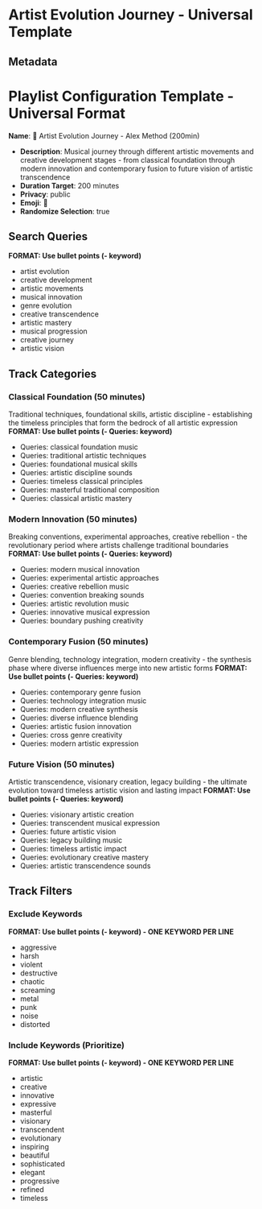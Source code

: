 # Artist Evolution Journey - Universal Template

## Metadata
# Playlist Configuration Template - Universal Format

**Name**: 🎨 Artist Evolution Journey - Alex Method (200min)
- **Description**: Musical journey through different artistic movements and creative development stages - from classical foundation through modern innovation and contemporary fusion to future vision of artistic transcendence
- **Duration Target**: 200 minutes
- **Privacy**: public
- **Emoji**: 🎨
- **Randomize Selection**: true

## Search Queries
**FORMAT: Use bullet points (- keyword)**
- artist evolution
- creative development
- artistic movements
- musical innovation
- genre evolution
- creative transcendence
- artistic mastery
- musical progression
- creative journey
- artistic vision

## Track Categories
### Classical Foundation (50 minutes)
Traditional techniques, foundational skills, artistic discipline - establishing the timeless principles that form the bedrock of all artistic expression
**FORMAT: Use bullet points (- Queries: keyword)**
- Queries: classical foundation music
- Queries: traditional artistic techniques
- Queries: foundational musical skills
- Queries: artistic discipline sounds
- Queries: timeless classical principles
- Queries: masterful traditional composition
- Queries: classical artistic mastery

### Modern Innovation (50 minutes)
Breaking conventions, experimental approaches, creative rebellion - the revolutionary period where artists challenge traditional boundaries
**FORMAT: Use bullet points (- Queries: keyword)**
- Queries: modern musical innovation
- Queries: experimental artistic approaches
- Queries: creative rebellion music
- Queries: convention breaking sounds
- Queries: artistic revolution music
- Queries: innovative musical expression
- Queries: boundary pushing creativity

### Contemporary Fusion (50 minutes)
Genre blending, technology integration, modern creativity - the synthesis phase where diverse influences merge into new artistic forms
**FORMAT: Use bullet points (- Queries: keyword)**
- Queries: contemporary genre fusion
- Queries: technology integration music
- Queries: modern creative synthesis
- Queries: diverse influence blending
- Queries: artistic fusion innovation
- Queries: cross genre creativity
- Queries: modern artistic expression

### Future Vision (50 minutes)
Artistic transcendence, visionary creation, legacy building - the ultimate evolution toward timeless artistic vision and lasting impact
**FORMAT: Use bullet points (- Queries: keyword)**
- Queries: visionary artistic creation
- Queries: transcendent musical expression
- Queries: future artistic vision
- Queries: legacy building music
- Queries: timeless artistic impact
- Queries: evolutionary creative mastery
- Queries: artistic transcendence sounds

## Track Filters
### Exclude Keywords
**FORMAT: Use bullet points (- keyword) - ONE KEYWORD PER LINE**
- aggressive
- harsh
- violent
- destructive
- chaotic
- screaming
- metal
- punk
- noise
- distorted

### Include Keywords (Prioritize)
**FORMAT: Use bullet points (- keyword) - ONE KEYWORD PER LINE**
- artistic
- creative
- innovative
- expressive
- masterful
- visionary
- transcendent
- evolutionary
- inspiring
- beautiful
- sophisticated
- elegant
- progressive
- refined
- timeless
